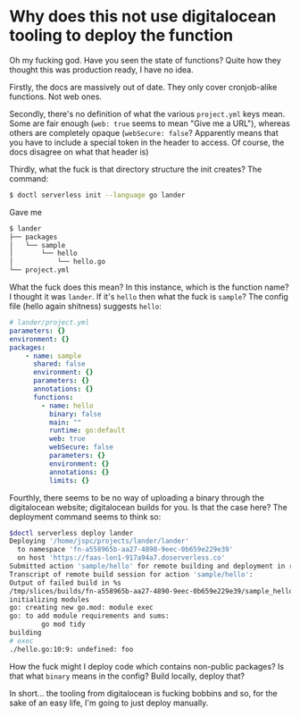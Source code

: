 # Why does this not use digitalocean tooling to deploy the function

Oh my fucking god. Have you seen the state of functions? Quite how they thought this was production ready, I have no idea.

Firstly, the docs are massively out of date. They only cover cronjob-alike functions. Not web ones.

Secondly, there's no definition of what the various `project.yml` keys mean. Some are fair enough (`web: true` seems to mean "Give me a URL"), whereas others are completely opaque (`webSecure: false`? Apparently means that you have to include a special token in the header to access. Of course, the docs disagree on what that header is)

Thirdly, what the fuck is that directory structure the init creates? The command:

```bash
$ doctl serverless init --language go lander
```

Gave me

```bash
$ lander
├── packages
│   └── sample
│       └── hello
│           └── hello.go
└── project.yml
```

What the fuck does this mean? In this instance, which is the function name? I thought it was `lander`. If it's `hello` then what the fuck is `sample`? The config file (hello again shitness) suggests `hello`:

```yaml
# lander/project.yml
parameters: {}
environment: {}
packages:
    - name: sample
      shared: false
      environment: {}
      parameters: {}
      annotations: {}
      functions:
        - name: hello
          binary: false
          main: ""
          runtime: go:default
          web: true
          webSecure: false
          parameters: {}
          environment: {}
          annotations: {}
          limits: {}
```

Fourthly, there seems to be no way of uploading a binary through the digitalocean website; digitalocean builds for you. Is that the case here? The deployment command seems to think so:

```bash
$doctl serverless deploy lander
Deploying '/home/jspc/projects/lander/lander'
  to namespace 'fn-a558965b-aa27-4890-9eec-0b659e229e39'
  on host 'https://faas-lon1-917a94a7.doserverless.co'
Submitted action 'sample/hello' for remote building and deployment in runtime go:default (id: 35ef9a9b6515400aaf9a9b6515500a77)
Transcript of remote build session for action 'sample/hello':
Output of failed build in %s
/tmp/slices/builds/fn-a558965b-aa27-4890-9eec-0b659e229e39/sample_hello/2023-06-23T16-03-26.301Z/packages/sample/hello
initializing modules
go: creating new go.mod: module exec
go: to add module requirements and sums:
        go mod tidy
building
# exec
./hello.go:10:9: undefined: foo
```

How the fuck might I deploy code which contains non-public packages? Is that what `binary` means in the config? Build locally, deploy that?

In short... the tooling from digitalocean is fucking bobbins and so, for the sake of an easy life, I'm going to just deploy manually.
